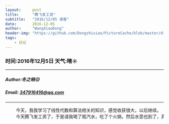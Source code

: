 ```yaml
---
layout:     post
title:      "腾飞发工资"
subtitle:   "2016/12/05 请客"
date:       2016-12-05
author:     "WangXiaoDong"
header-img: "https://github.com/Dongzhixiao/PictureCache/blob/master/diaryPic/20161205.jpg?raw=true"
tags:
    - 日记
---
```


### 时间:2016年12月5日 天气:晴:sunny:
-----
#####   Author:冬之晓:confounded:
#####   Email: 347916416@qq.com
----------

<pre>
    今天，我我学习了线性代数和算法相关的知识，感觉收获很大，以后继续。
    今天腾飞发工资了，于是请我喝了瓶汽水，吃了个火锅，然后水壶也到了，真的很高兴！
</pre>